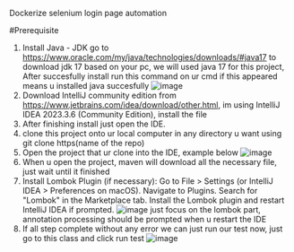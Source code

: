 Dockerize selenium login page automation

#Prerequisite 
1. Install Java - JDK
   go to https://www.oracle.com/my/java/technologies/downloads/#java17 to download jdk 17 based on your pc, we will used java 17 for this project, After succesfully install run this command on ur cmd if this appeared means u 
   installed java succesfully
     ![image](https://github.com/user-attachments/assets/e436b1c4-1f9b-40c6-8ebe-f917664e3c55)
2. Download IntelliJ community edition from https://www.jetbrains.com/idea/download/other.html, im using IntelliJ IDEA 2023.3.6 (Community Edition), install the file
3. After finishing install just open the IDE.
4. clone this project onto ur local computer in any directory u want using git clone https(name of the repo)
5. Open the project that ur clone into the IDE, example below
   ![image](https://github.com/user-attachments/assets/e0013de2-b027-4433-8a5d-4649491f7de0)
6. When u open the project, maven will download all the necessary file, just wait until it finished   
7. Install Lombok Plugin (if necessary):
   Go to File > Settings (or IntelliJ IDEA > Preferences on macOS).
   Navigate to Plugins.
   Search for "Lombok" in the Marketplace tab.
   Install the Lombok plugin and restart IntelliJ IDEA if prompted.
   ![image](https://github.com/user-attachments/assets/b14172f0-967a-4dc2-a7bf-7cbfcfb79c47)
   just focus on the lombok part, annotation processing should be prompted when u restart the IDE
8. If all step complete without any error we can just run our test now, just go to this class and click run test
   ![image](https://github.com/user-attachments/assets/151f5e6c-cd6c-49b9-9d40-bef00f7c83b3)


 

   

